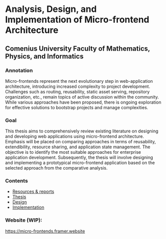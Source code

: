 # Analysis, Design, and Implementation of Micro-frontend Architecture
## Comenius University Faculty of Mathematics, Physics, and Informatics

### Annotation
Micro-frontends represent the next evolutionary step in web-application architecture, introducing increased complexity to project development. Challenges such as routing, reusability, static asset serving, repository organization, etc., remain topics of active discussion within the community. While various approaches have been proposed, there is ongoing exploration for effective solutions to bootstrap projects and manage complexities.

### Goal
This thesis aims to comprehensively review existing literature on designing and developing web applications using micro-frontend architecture. Emphasis will be placed on comparing approaches in terms of reusability, extendibility, resource sharing, and application state management. The objective is to identify the most suitable approaches for enterprise application development. Subsequently, the thesis will involve designing and implementing a prototypical micro-frontend application based on the selected approach from the comparative analysis.

### Contents
- [Resources & reports](./resources)
- [Thesis](./thesis)
- [Design](./design)
- [Implementation](./implementation)

### Website (WIP):
https://micro-frontends.framer.website
